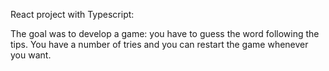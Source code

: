 React project with Typescript:

The goal was to develop a game: you have to guess the word following the tips.
You have a number of tries and you can restart the game whenever you want.
